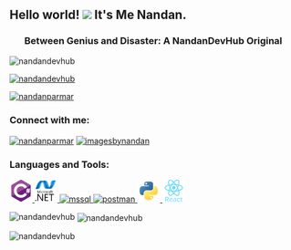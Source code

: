 ## Hello world!  <img src="https://media.giphy.com/media/hvRJCLFzcasrR4ia7z/giphy.gif" width="35"/> It's Me Nandan. 
<h3 align="center">Between Genius and Disaster: A NandanDevHub Original </h3>

<p align="left"> <img src="https://komarev.com/ghpvc/?username=nandandevhub&label=Profile%20views&color=0e75b6&style=flat" alt="nandandevhub" /> </p>

<p align="left"> <a href="https://github.com/ryo-ma/github-profile-trophy"><img src="https://github-profile-trophy.vercel.app/?username=nandandevhub" alt="nandandevhub" /></a> </p>

<p align="left"> <a href="https://twitter.com/nandanparmar" target="blank"><img src="https://img.shields.io/twitter/follow/nandanparmar?logo=twitter&style=for-the-badge" alt="nandanparmar" /></a> </p>

<h3 align="left">Connect with me:</h3>
<p align="left">
<a href="https://twitter.com/nandanparmar" target="blank"><img align="center" src="https://raw.githubusercontent.com/rahuldkjain/github-profile-readme-generator/master/src/images/icons/Social/twitter.svg" alt="nandanparmar" height="30" width="40" /></a>
<a href="https://instagram.com/imagesbynandan" target="blank"><img align="center" src="https://raw.githubusercontent.com/rahuldkjain/github-profile-readme-generator/master/src/images/icons/Social/instagram.svg" alt="imagesbynandan" height="30" width="40" /></a>
</p>

<h3 align="left">Languages and Tools:</h3>
<p align="left"> <a href="https://www.w3schools.com/cs/" target="_blank" rel="noreferrer"> <img src="https://raw.githubusercontent.com/devicons/devicon/master/icons/csharp/csharp-original.svg" alt="csharp" width="40" height="40"/> </a> <a href="https://dotnet.microsoft.com/" target="_blank" rel="noreferrer"> <img src="https://raw.githubusercontent.com/devicons/devicon/master/icons/dot-net/dot-net-original-wordmark.svg" alt="dotnet" width="40" height="40"/> </a> <a href="https://www.microsoft.com/en-us/sql-server" target="_blank" rel="noreferrer"> <img src="https://www.svgrepo.com/show/303229/microsoft-sql-server-logo.svg" alt="mssql" width="40" height="40"/> </a> <a href="https://postman.com" target="_blank" rel="noreferrer"> <img src="https://www.vectorlogo.zone/logos/getpostman/getpostman-icon.svg" alt="postman" width="40" height="40"/> </a> <a href="https://www.python.org" target="_blank" rel="noreferrer"> <img src="https://raw.githubusercontent.com/devicons/devicon/master/icons/python/python-original.svg" alt="python" width="40" height="40"/> </a> <a href="https://reactjs.org/" target="_blank" rel="noreferrer"> <img src="https://raw.githubusercontent.com/devicons/devicon/master/icons/react/react-original-wordmark.svg" alt="react" width="40" height="40"/> </a> </p>

<p><img align="left" src="https://github-readme-stats.vercel.app/api/top-langs?username=nandandevhub&show_icons=true&locale=en&layout=compact" alt="nandandevhub" /></p>

<p>&nbsp;<img align="center" src="https://github-readme-stats.vercel.app/api?username=nandandevhub&show_icons=true&locale=en" alt="nandandevhub" /></p>

<p><img align="center" src="https://github-readme-streak-stats.herokuapp.com/?user=nandandevhub&" alt="nandandevhub" /></p>


<!--
**NandanDevHub/NandanDevHub** is a ✨ _special_ ✨ repository because its `README.md` (this file) appears on your GitHub profile. 

Here are some ideas to get you started:

- 🔭 I’m currently working on ...
- 🌱 I’m currently learning ...
- 👯 I’m looking to collaborate on ...
- 🤔 I’m looking for help with ...
- 💬 Ask me about ...
- 📫 How to reach me: ...
- 😄 Pronouns: ...
- ⚡ Fun fact: ...
-->
